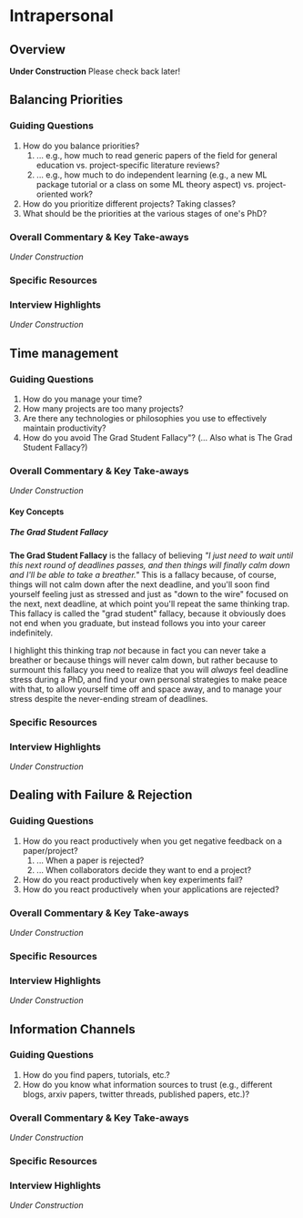 # Intrapersonal
## Overview
**Under Construction** Please check back later!

## Balancing Priorities
### Guiding Questions
  1. How do you balance priorities?
       1. ... e.g., how much to read generic papers of the field for general education vs. project-specific
          literature reviews?
       2. ... e.g., how much to do independent learning (e.g., a new ML package tutorial or a class on some ML
          theory aspect) vs. project-oriented work?
  2. How do you prioritize different projects? Taking classes?
  4. What should be the priorities at the various stages of one's PhD?

### Overall Commentary \& Key Take-aways
*Under Construction*

### Specific Resources

### Interview Highlights
*Under Construction*

## Time management
### Guiding Questions
  1. How do you manage your time?
  2. How many projects are too many projects?
  3. Are there any technologies or philosophies you use to effectively maintain productivity?
  4. How do you avoid The Grad Student Fallacy"?
     (... Also what is The Grad Student Fallacy?)

### Overall Commentary \& Key Take-aways
*Under Construction*

#### Key Concepts
##### The Grad Student Fallacy
**The Grad Student Fallacy** is the fallacy of believing *"I just need to wait until this next round of
deadlines passes, and then things will finally calm down and I'll be able to take a breather."* 
This is a fallacy because, of course, things will not calm down after the next deadline, and you'll soon find
yourself feeling just as stressed and just as "down to the wire" focused on the next, next deadline, at which
point you'll repeat the same thinking trap. This fallacy is called the "grad student" fallacy, because it
obviously does not end when you graduate, but instead follows you into your career indefinitely.

I highlight this thinking trap *not* because in fact you can never take a breather or because things will
never calm down, but rather because to surmount this fallacy you need to realize that you will *always* feel
deadline stress during a PhD, and find your own personal strategies to make peace with that, to allow yourself
time off and space away, and to manage your stress despite the never-ending stream of deadlines.

### Specific Resources

### Interview Highlights
*Under Construction*

## Dealing with Failure & Rejection
### Guiding Questions
  1. How do you react productively when you get negative feedback on a paper/project?
       1. ... When a paper is rejected?
       2. ... When collaborators decide they want to end a project?
  2. How do you react productively when key experiments fail?
  3. How do you react productively when your applications are rejected?

### Overall Commentary \& Key Take-aways
*Under Construction*

### Specific Resources

### Interview Highlights
*Under Construction*

## Information Channels
### Guiding Questions
  1. How do you find papers, tutorials, etc.?
  2. How do you know what information sources to trust (e.g., different blogs, arxiv papers, twitter threads,
     published papers, etc.)?

### Overall Commentary \& Key Take-aways
*Under Construction*

### Specific Resources

### Interview Highlights
*Under Construction*
